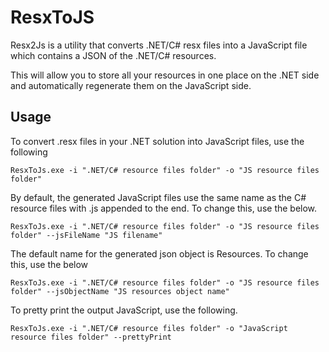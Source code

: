 ResxToJS
========

Resx2Js is a utility that converts .NET/C# resx files into a JavaScript file which contains 
a JSON of the .NET/C# resources.

This will allow you to store all your resources in one place on the .NET side and automatically regenerate them on the JavaScript side.

## Usage

To convert .resx files in your .NET solution into JavaScript files, use the following

```
ResxToJs.exe -i ".NET/C# resource files folder" -o "JS resource files folder"
```

By default, the generated JavaScript files use the same name as the C# resource files with .js appended to 
the end. To change this, use the below. 

```
ResxToJs.exe -i ".NET/C# resource files folder" -o "JS resource files folder" --jsFileName "JS filename"
```

The default name for the generated json object is Resources. To change this, use the below

```
ResxToJs.exe -i ".NET/C# resource files folder" -o "JS resource files folder" --jsObjectName "JS resources object name"
```

To pretty print the output JavaScript, use the following.

```
ResxToJs.exe -i ".NET/C# resource files folder" -o "JavaScript resource files folder" --prettyPrint
```






